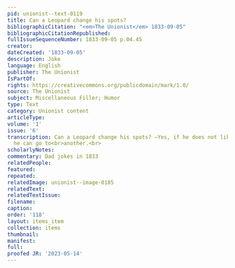 ```yaml
---
pid: unionist--text-0119
title: Can a Leopard change his spots?
bibliographicCitation: "<em>The Unionist</em> 1833-09-05"
bibliographicCitationRepublished: 
fullIssueSequenceNumber: 1833-09-05 p.04.45
creator: 
dateCreated: '1833-09-05'
description: Joke
language: English
publisher: The Unionist
IsPartOf: 
rights: https://creativecommons.org/publicdomain/mark/1.0/
source: The Unionist
subject: Miscellaneous Filler; Humor
type: Text
category: Unionist content
articleType: 
volume: '1'
issue: '6'
transcription: Can a Leopard change his spots? —Yes, if he does not like one spot,
  he can go to<br>another.<br>
scholarlyNotes: 
commentary: Dad jokes in 1833
relatedPeople: 
featured: 
repeated: 
relatedImage: unionist--image-0185
relatedText: 
relatedTextIssue: 
filename: 
caption: 
order: '118'
layout: items_item
collection: items
thumbnail: 
manifest: 
full: 
proofed JR: '2023-05-14'
---
```

